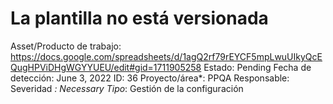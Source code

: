# La plantilla no está versionada

Asset/Producto de trabajo: https://docs.google.com/spreadsheets/d/1agQ2rf79rEYCF5mpLwuUIkyQcEQugHPViDHgWGYYUEU/edit#gid=1711905258
Estado: Pending
Fecha de detección: June 3, 2022
ID: 36
Proyecto/área*: PPQA
Responsable:  
Severidad *: Necessary
Tipo*: Gestión de la configuración